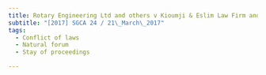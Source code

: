 ```yaml
---
title: Rotary Engineering Ltd and others v Kioumji & Eslim Law Firm and another and another 
subtitle: "[2017] SGCA 24 / 21\_March\_2017"
tags:
  - Conflict of laws
  - Natural forum
  - Stay of proceedings

---
```


